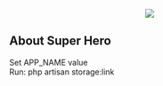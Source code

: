 <p align="center"><img src="https://laravel.com/assets/img/components/logo-laravel.svg"></p>


## About Super Hero
Set APP_NAME value<br>
Run:
php artisan storage:link 
